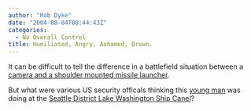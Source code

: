 ```yaml
---
author: "Rob Dyke"
date: "2004-08-04T08:44:43Z"
categories:
  - No Overall Control
title: Humiliated, Angry, Ashamed, Brown.
---
```

It can be difficult to tell the difference in a battlefield situation between a [camera and a shoulder mounted missile launcher](http://www.spartacus.ws/000695.html).

But what were various US security officals thinking this [young man](http://69.93.170.43/) was doing at the [Seattle District Lake Washington Ship Canel](http://www.nws.usace.army.mil/PublicMenu/Menu.cfm?sitename=lwsc&pagename=mainpage)?
